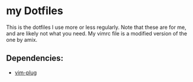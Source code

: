 # my Dotfiles
This is the dotfiles I use more or less regularly. Note that these are for me, and are likely not what you need.
My vimrc file is a modified version of the one by amix. 

## Dependencies:
 * [vim-plug]('https://github.com/junegunn/vim-plug')

